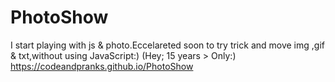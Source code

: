 # PhotoShow
I start playing with js & photo.Eccelareted soon to try trick and move img ,gif & txt,without using JavaScript:)
(Hey; 15 years > Only:)
https://codeandpranks.github.io/PhotoShow
